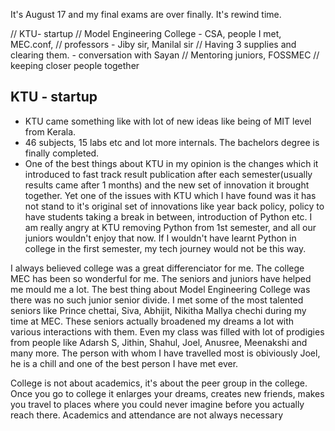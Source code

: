 

It's August 17 and my final exams are over finally. It's rewind time.





// KTU- startup
// Model Engineering College - CSA, people I met, MEC.conf,
// professors - Jiby sir, Manilal sir
// Having 3 supplies and clearing them. - conversation with Sayan
// Mentoring juniors, FOSSMEC
// keeping closer people together

## KTU - startup

- KTU came something like with lot of new ideas like being of MIT level
from Kerala. 
- 46 subjects, 15 labs etc and lot more internals. The bachelors degree is finally completed.
- One of the best things about KTU in my opinion is the changes which it introduced to fast track result publication
  after each semester(usually results came after 1 months) and the new set of innovation it brought together. Yet one of
  the issues with KTU which I have found was it has not stand to it's original set of innovations like year back policy,
  policy to have students taking a break in between, introduction of Python etc. I am really angry at KTU removing Python from 1st semester,
  and all our juniors wouldn't enjoy that now. If I wouldn't
  have learnt Python in college in the first semester, my tech journey would not be this way.

I always believed college was a great differenciator for me. The college MEC has been 
so wonderful for me. The seniors and juniors have helped me mould me a lot. 
The best thing about Model Engineering College was there was no such junior senior 
divide. I met some of the most talented seniors like Prince chettai, Siva, Abhijit,
Nikitha Mallya chechi during my time at MEC. These seniors actually broadened my
dreams a lot with various interactions with them. Even my class was filled with lot
of prodigies from people like Adarsh S, Jithin, Shahul, Joel, Anusree, Meenakshi and 
many more. The person with whom I have travelled most is obiviously Joel, he is a chill
and one of the best person I have met ever.

College is not about academics, it's about the peer group in the college. Once you go to college it enlarges your
dreams, creates new friends, makes you travel to places where you could never imagine before you actually reach there.
Academics and attendance are not always necessary
